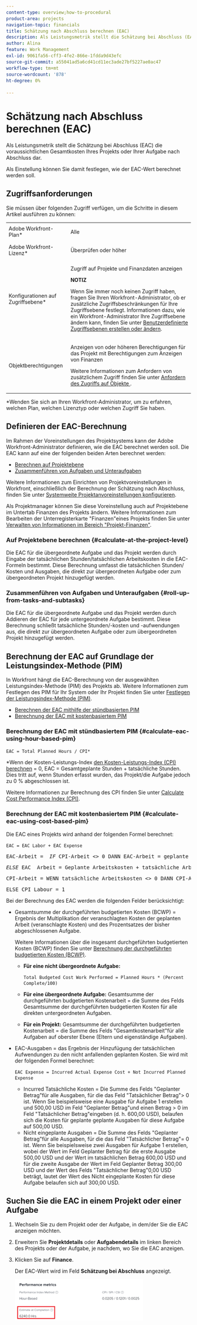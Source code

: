 ```yaml
---
content-type: overview;how-to-procedural
product-area: projects
navigation-topic: financials
title: Schätzung nach Abschluss berechnen (EAC)
description: Als Leistungsmetrik stellt die Schätzung bei Abschluss (EAC) die voraussichtlichen Gesamtkosten Ihres Projekts oder Ihrer Aufgabe nach Abschluss dar.
author: Alina
feature: Work Management
exl-id: 9061fa56-cff3-4fe2-866e-1fdda9d43efc
source-git-commit: a55041ad5a6cd41cd11ec3ade27bf5227ae0ac47
workflow-type: tm+mt
source-wordcount: '878'
ht-degree: 0%

---
```


# Schätzung nach Abschluss berechnen (EAC)

<!--
<p data-mc-conditions="QuicksilverOrClassic.Draft mode">(NOTE: Linked to the product. Do not change link!) </p>
-->

Als Leistungsmetrik stellt die Schätzung bei Abschluss (EAC) die voraussichtlichen Gesamtkosten Ihres Projekts oder Ihrer Aufgabe nach Abschluss dar.

Als Einstellung können Sie damit festlegen, wie der EAC-Wert berechnet werden soll. 

## Zugriffsanforderungen

Sie müssen über folgenden Zugriff verfügen, um die Schritte in diesem Artikel ausführen zu können:

<table style="table-layout:auto"> 
 <col> 
 <col> 
 <tbody> 
  <tr> 
   <td role="rowheader">Adobe Workfront-Plan*</td> 
   <td> <p>Alle</p> </td> 
  </tr> 
  <tr> 
   <td role="rowheader">Adobe Workfront-Lizenz*</td> 
   <td> <p>Überprüfen oder höher</p> </td> 
  </tr> 
  <tr> 
   <td role="rowheader">Konfigurationen auf Zugriffsebene*</td> 
   <td> <p>Zugriff auf Projekte und Finanzdaten anzeigen</p> <p><b>NOTIZ</b>

Wenn Sie immer noch keinen Zugriff haben, fragen Sie Ihren Workfront-Administrator, ob er zusätzliche Zugriffsbeschränkungen für Ihre Zugriffsebene festlegt. Informationen dazu, wie ein Workfront-Administrator Ihre Zugriffsebene ändern kann, finden Sie unter <a href="../../../administration-and-setup/add-users/configure-and-grant-access/create-modify-access-levels.md" class="MCXref xref">Benutzerdefinierte Zugriffsebenen erstellen oder ändern</a>.</p> </td>
</tr> 
  <tr> 
   <td role="rowheader">Objektberechtigungen</td> 
   <td> <p>Anzeigen von oder höheren Berechtigungen für das Projekt mit Berechtigungen zum Anzeigen von Finanzen</p> <p>Weitere Informationen zum Anfordern von zusätzlichem Zugriff finden Sie unter <a href="../../../workfront-basics/grant-and-request-access-to-objects/request-access.md" class="MCXref xref">Anfordern des Zugriffs auf Objekte </a>.</p> </td> 
  </tr> 
 </tbody> 
</table>

&#42;Wenden Sie sich an Ihren Workfront-Administrator, um zu erfahren, welchen Plan, welchen Lizenztyp oder welchen Zugriff Sie haben.

## Definieren der EAC-Berechnung

Im Rahmen der Voreinstellungen des Projektsystems kann der Adobe Workfront-Administrator definieren, wie die EAC berechnet werden soll. Die EAC kann auf eine der folgenden beiden Arten berechnet werden:

* [Berechnen auf Projektebene](#calculate-at-the-project-level)
* [Zusammenführen von Aufgaben und Unteraufgaben](#roll-up-from-tasks-and-subtasks)

Weitere Informationen zum Einrichten von Projektvoreinstellungen in Workfront, einschließlich der Berechnung der Schätzung nach Abschluss, finden Sie unter [Systemweite Projektanvoreinstellungen konfigurieren](../../../administration-and-setup/set-up-workfront/configure-system-defaults/set-project-preferences.md).

Als Projektmanager können Sie diese Voreinstellung auch auf Projektebene im Untertab Finanzen des Projekts ändern. Weitere Informationen zum Bearbeiten der Unterregisterkarte &quot;Finanzen&quot;eines Projekts finden Sie unter [Verwalten von Informationen im Bereich &quot;Projekt-Finanzen&quot;](../../../manage-work/projects/project-finances/manage-project-finance-area.md).

### Auf Projektebene berechnen {#calculate-at-the-project-level}

Die EAC für die übergeordnete Aufgabe und das Projekt werden durch Eingabe der tatsächlichen Stunden/tatsächlichen Arbeitskosten in die EAC-Formeln bestimmt. Diese Berechnung umfasst die tatsächlichen Stunden/ Kosten und Ausgaben, die direkt zur übergeordneten Aufgabe oder zum übergeordneten Projekt hinzugefügt werden.

### Zusammenführen von Aufgaben und Unteraufgaben {#roll-up-from-tasks-and-subtasks}

Die EAC für die übergeordnete Aufgabe und das Projekt werden durch Addieren der EAC für jede untergeordnete Aufgabe bestimmt. Diese Berechnung schließt tatsächliche Stunden/-kosten und -aufwendungen aus, die direkt zur übergeordneten Aufgabe oder zum übergeordneten Projekt hinzugefügt werden.

## Berechnung der EAC auf Grundlage der Leistungsindex-Methode (PIM)

In Workfront hängt die EAC-Berechnung von der ausgewählten Leistungsindex-Methode (PIM) des Projekts ab. Weitere Informationen zum Festlegen des PIM für Ihr System oder Ihr Projekt finden Sie unter [Festlegen der Leistungsindex-Methode (PIM)](../../../manage-work/projects/project-finances/set-pim.md).

* [Berechnen der EAC mithilfe der stündbasierten PIM](#calculate-eac-using-hour-based-pim)
* [Berechnung der EAC mit kostenbasiertem PIM](#calculate-eac-using-cost-based-pim)

### Berechnung der EAC mit stündbasiertem PIM {#calculate-eac-using-hour-based-pim}

```
EAC = Total Planned Hours / CPI*
```

&#42;Wenn der Kosten-Leistungs-Index [ den Kosten-Leistungs-Index (CPI) berechnen](../../../manage-work/projects/project-finances/calculate-cpi.md) = 0, EAC = Gesamtgeplante Stunden + tatsächliche Stunden. Dies tritt auf, wenn Stunden erfasst wurden, das Projekt/die Aufgabe jedoch zu 0 % abgeschlossen ist.

Weitere Informationen zur Berechnung des CPI finden Sie unter [Calculate Cost Performance Index (CPI)](../../../manage-work/projects/project-finances/calculate-cpi.md).

### Berechnung der EAC mit kostenbasiertem PIM {#calculate-eac-using-cost-based-pim}

Die EAC eines Projekts wird anhand der folgenden Formel berechnet:

```
EAC = EAC Labor + EAC Expense 
```

<pre>EAC-Arbeit =  <em>IF</em> CPI-Arbeit &lt;&gt; 0 DANN EAC-Arbeit = geplante Arbeitskosten/CPI-Arbeit</pre><pre><em>ELSE</em> EAC  Arbeit = Geplante Arbeitskosten + tatsächliche Arbeitskosten</pre><pre>CPI-Arbeit = WENN tatsächliche Arbeitskosten &lt;&gt; 0 DANN CPI-Arbeitskosten = TotalBudgetedCostWorkPerformed / Tatsächliche Arbeitskosten</pre><pre>ELSE CPI Labour = 1 </pre>Bei der Berechnung des EAC werden die folgenden Felder berücksichtigt:

* Gesamtsumme der durchgeführten budgetierten Kosten (BCWP) = Ergebnis der Multiplikation der veranschlagten Kosten der geplanten Arbeit (veranschlagte Kosten) und des Prozentsatzes der bisher abgeschlossenen Aufgabe.

  Weitere Informationen über die insgesamt durchgeführten budgetierten Kosten (BCWP) finden Sie unter [Berechnung der durchgeführten budgetierten Kosten (BCWP)](../../../manage-work/projects/project-finances/calculate-bcwp.md).

   * **Für eine nicht übergeordnete Aufgabe:**

     ```
     Total Budgeted Cost Work Performed = Planned Hours * (Percent Complete/100)
     ```

   * **Für eine übergeordnete Aufgabe:**
Gesamtsumme der durchgeführten budgetierten Kostenarbeit = die Summe des Felds Gesamtsumme der durchgeführten budgetierten Kosten für alle direkten untergeordneten Aufgaben.

   * **Für ein Projekt:**
Gesamtsumme der durchgeführten budgetierten Kostenarbeit = die Summe des Felds &quot;Gesamtkostenarbeit&quot;für alle Aufgaben auf oberster Ebene (Eltern und eigenständige Aufgaben). 

* EAC-Ausgaben = das Ergebnis der Hinzufügung der tatsächlichen Aufwendungen zu den nicht anfallenden geplanten Kosten. Sie wird mit der folgenden Formel berechnet:

  ```
  EAC Expense = Incurred Actual Expense Cost + Not Incurred Planned Expense
  ```

   * Incurred Tatsächliche Kosten = Die Summe des Felds &quot;Geplanter Betrag&quot;für alle Ausgaben, für die das Feld &quot;Tatsächlicher Betrag&quot;> 0 ist. Wenn Sie beispielsweise eine Ausgabe für Aufgabe 1 erstellen und 500,00 USD im Feld &quot;Geplanter Betrag&quot;und einen Betrag > 0 im Feld &quot;Tatsächlicher Betrag&quot;eingeben (d. h. 600,00 USD), belaufen sich die Kosten für geplante geplante Ausgaben für diese Aufgabe auf 500,00 USD.
   * Nicht eingeplante Ausgaben = Die Summe des Felds &quot;Geplanter Betrag&quot;für alle Ausgaben, für die das Feld &quot;Tatsächlicher Betrag&quot;= 0 ist. Wenn Sie beispielsweise zwei Ausgaben für Aufgabe 1 erstellen, wobei der Wert im Feld Geplanter Betrag für die erste Ausgabe 500,00 USD und der Wert im tatsächlichen Betrag 600,00 USD und für die zweite Ausgabe der Wert im Feld Geplanter Betrag 300,00 USD und der Wert des Felds &quot;Tatsächlicher Betrag&quot;0,00 USD beträgt, lautet der Wert des Nicht eingeplante Kosten für diese Aufgabe belaufen sich auf 300,00 USD. 

## Suchen Sie die EAC in einem Projekt oder einer Aufgabe

1. Wechseln Sie zu dem Projekt oder der Aufgabe, in dem/der Sie die EAC anzeigen möchten.
1. Erweitern Sie **Projektdetails** oder **Aufgabendetails** im linken Bereich des Projekts oder der Aufgabe, je nachdem, wo Sie die EAC anzeigen.

1. Klicken Sie auf **Finance**. 

   Der EAC-Wert wird im Feld **Schätzung bei Abschluss** angezeigt.

   ![](assets/eac-highlighted-on-project-350x112.png)
